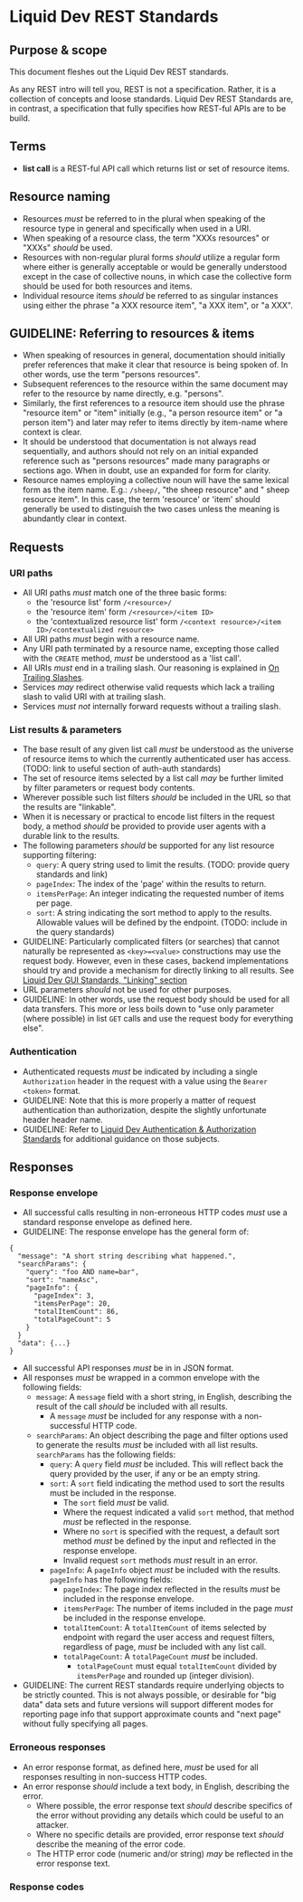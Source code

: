 # Liquid Dev REST Standards

## Purpose & scope

This document fleshes out the Liquid Dev REST standards.

As any REST intro will tell you, REST is not a specification. Rather, it is a collection of concepts and loose standards. Liquid Dev REST Standards are, in contrast, a specification that fully specifies how REST-ful APIs are to be build.

## Terms

* **list call** is a REST-ful API call which returns list or set of resource items.

## Resource naming

* Resources *must* be referred to in the plural when speaking of the resource type in general and specifically when used in a URI.
* When speaking of a resource class, the term "XXXs resources" or "XXXs" *should* be used.
* Resources with non-regular plural forms *should* utilize a regular form where either is generally acceptable or would be generally understood except in the case of collective nouns, in which case the collective form should be used for both resources and items.
* Individual resource items *should* be referred to as singular instances using either the phrase "a XXX resource item", "a XXX item", or "a XXX".

## GUIDELINE: Referring to resources & items

* When speaking of resources in general, documentation should initially prefer references that make it clear that resource is being spoken of. In other words, use the term "persons resources".
* Subsequent references to the resource within the same document may refer to the resource by name directly, e.g. "persons".
* Similarly, the first references to a resource item should use the phrase "resource item" or "item" initially (e.g., "a person resource item" or "a person item") and later may refer to items directly by item-name where context is clear.
* It should be understood that documentation is not always read sequentially, and authors should not rely on an initial expanded reference such as "persons resources" made many paragraphs or sections ago. When in doubt, use an expanded for form for clarity.
* Resource names employing a collective noun will have the same lexical form as the item name. E.g.: `/sheep/`, "the sheep resource" and " sheep resource item". In this case, the term 'resource' or 'item' should generally be used to distinguish the two cases unless the meaning is abundantly clear in context.

## Requests

### URI paths

* All URI paths *must* match one of the three basic forms:
  * the 'resource list' form `/<resource>/`
  * the 'resource item' form `/<resource>/<item ID>`
  * the 'contextualized resource list' form `/<context resource>/<item ID>/<contextualized resource>`
* All URI paths *must* begin with a resource name.
* Any URI path terminated by a resource name, excepting those called with the `CREATE` method, *must* be understood as a 'list call'.
* All URIs *must* end in a trailing slash. Our reasoning is explained in [On Trailing Slashes](./background/rest-trailing-slashes.md).
* Services *may* redirect otherwise valid requests which lack a trailing slash to valid URI with at trailing slash.
* Services *must not* internally forward requests without a trailing slash.

### List results & parameters

* The base result of any given list call *must* be understood as the universe of resource items to which the currently authenticated user has access. (TODO: link to useful section of auth-auth standards)
* The set of resource items selected by a list call *may* be further limited by filter parameters or request body contents.
* Wherever possible such list filters *should* be included in the URL so that the results are "linkable".
* When it is necessary or practical to encode list filters in the request body, a method *should* be provided to provide user agents with a durable link to the results.
* The following parameters *should* be supported for any list resource supporting filtering:
  * `query`: A query string used to limit the results. (TODO: provide query standards and link)
  * `pageIndex`: The index of the 'page' within the results to return.
  * `itemsPerPage`: An integer indicating the requested number of items per page.
  * `sort`: A string indicating the sort method to apply to the results. Allowable values will be defined by the endpoint. (TODO: include in the query standards)
* GUIDELINE: Particularly complicated filters (or searches) that cannot naturally be represented as `<key>=<value>` constructions may use the request body. However, even in these cases, backend implementations should try and provide a mechanism for directly linking to all results. See [Liquid Dev GUI Standards, "Linking" section](./gui-standards.md#linking)
* URL parameters *should* not be used for other purposes.
* GUIDELINE: In other words, use the request body should be used for all data transfers. This more or less boils down to "use only parameter (where possible) in list `GET` calls and use the request body for everything else".

### Authentication

* Authenticated requests *must* be indicated by including a single `Authorization` header in the request with a value using the `Bearer <token>` format.
* GUIDELINE: Note that this is more properly a matter of request authentication than authorization, despite the slightly unfortunate header header name.
* GUIDELINE: Refer to [Liquid Dev Authentication & Authorization Standards](./authentication-and-authorization-standards.md) for additional guidance on those subjects.

## Responses

### Response envelope

* All successful calls resulting in non-erroneous HTTP codes *must* use a standard response envelope as defined here.
* GUIDELINE: The response envelope has the general form of:
```
{
  "message": "A short string describing what happened.",
  "searchParams": {
    "query": "foo AND name=bar",
    "sort": "nameAsc",
    "pageInfo": {
      "pageIndex": 3,
      "itemsPerPage": 20,
      "totalItemCount": 86,
      "totalPageCount": 5
    }
  }
  "data": {...}
}
```
* All successful API responses *must* be in in JSON format.
* All responses *must* be wrapped in a common envelope with the following fields:
  * `message`: A `message` field with a short string, in English, describing the result of the call *should* be included with all results.
    * A `message` *must* be included for any response with a non-successful HTTP code.
  * `searchParams`: An object describing the page and filter options used to generate the results *must* be included with all list results. `searchParams` has the following fields:
    * `query`: A `query` field *must* be included. This will reflect back the query provided by the user, if any or be an empty string.
    * `sort`: A `sort` field indicating the method used to sort the results must be included in the response.
      * The `sort` field *must* be valid.
      * Where the request indicated a valid `sort` method, that method *must* be reflected in the response.
      * Where no `sort` is specified with the request, a default sort method *must* be defined by the input and reflected in the response envelope.
      * Invalid request `sort` methods *must* result in an error.
    * `pageInfo`: A `pageInfo` object *must* be included with the results. `pageInfo` has the following fields:
      * `pageIndex`: The page index reflected in the results *must* be included in the response envelope.
      * `itemsPerPage`: The number of items included in the page *must* be included in the response envelope.
      * `totalItemCount`: A `totalItemCount` of items selected by endpoint with regard the user access and request filters, regardless of page, *must* be included with any list call.
      * `totalPageCount`: A `totalPageCount` *must* be included.
        * `totalPageCount` must equal `totalItemCount` divided by `itemsPerPage` and rounded up (integer division).
* GUIDELINE: The current REST standards require underlying objects to be strictly counted. This is not always possible, or desirable for "big data" data sets and future versions will support different modes for reporting page info that support approximate counts and "next page" without fully specifying all pages.

### Erroneous responses

* An error response format, as defined here, *must* be used for all responses resulting in non-success HTTP codes.
* An error response *should* include a text body, in English, describing the error.
  * Where possible, the error response text *should* describe specifics of the error without providing any details which could be useful to an attacker.
  * Where no specific details are provided, error response text *should* describe the meaning of the error code.
  * The HTTP error code (numeric and/or string) *may* be reflected in the error response text.

### Response codes
